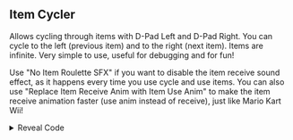 ## Item Cycler

Allows cycling through items with D-Pad Left and D-Pad Right. You can cycle to the left (previous item) and to the right (next item). Items are infinite. Very simple to use, useful for debugging and for fun!

Use "No Item Roulette SFX" if you want to disable the item receive sound effect, as it happens every time you use cycle and use items. You can also use "Replace Item Receive Anim with Item Use Anim" to make the item receive animation faster (use anim instead of receive), just like Mario Kart Wii!

<details>
<summary>Reveal Code</summary>

```armv7
002D1DF4 E35500FF
002D203C EB0EB810
E0680084 000000A8
E1A04000 E92D403F 
E590202C E5922000 
E5D23098 E3530001 
05D2309E 03530000 
1A00001D E59F3078 
E28F4078 E5D41001 
E5933000 E5D02038 
E35200FF 0A000004 
E3130030 0A000011 
E5D42000 E3520000 
1A00000E E3130010 
12811001 E3130020 
12411001 E3510000 
B3A01013 E351000F 
03A01011 E3510010 
03A0100E E3510013 
C3A01000 E5C41001 
E59F2010 E12FFF32 
E3A02001 03A02000 
E5C42000 E8BD803F 
002D1DD4 10002028 
```
</details>